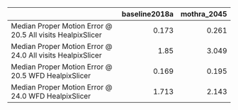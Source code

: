 |                                                            |   baseline2018a |   mothra_2045 |
|:-----------------------------------------------------------|----------------:|--------------:|
| Median Proper Motion Error @ 20.5 All visits HealpixSlicer |           0.173 |         0.261 |
| Median Proper Motion Error @ 24.0 All visits HealpixSlicer |           1.85  |         3.049 |
| Median Proper Motion Error @ 20.5 WFD HealpixSlicer        |           0.169 |         0.195 |
| Median Proper Motion Error @ 24.0 WFD HealpixSlicer        |           1.713 |         2.143 |
